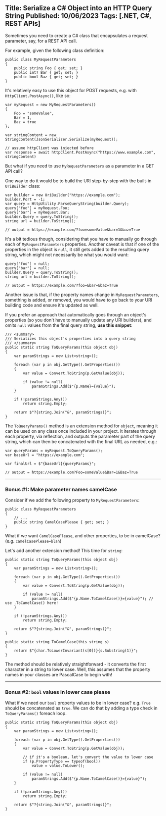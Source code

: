 Title: Serialize a C# Object into an HTTP Query String
Published: 10/06/2023
Tags: [.NET, C#, REST APIs]
---

Sometimes you need to create a C# class that encapsulates a request parameter, say, for a REST API call. 

For example, given the following class definition:

```
public class MyRequestParameters
{
    public string Foo { get; set; }
    public int? Bar { get; set; }
    public bool Baz { get; set; }
}
```

It's relatively easy to use this object for POST requests, e.g. with `HttpClient.PostAsync()`, like so:

```
var myRequest = new MyRequestParameters()
{
    Foo = "someValue",
    Bar = 1,
    Baz = true
};

var stringContent = new StringContent(JsonSerializer.Serialize(myRequest));

// assume httpClient was injected before
var response = await httpClient.PostAsync("https://www.example.com", stringContent)
```

But what if you need to use `MyRequestParameters` as a parameter in a GET API call?

One way to do it would be to build the URI step-by-step with the built-in `UriBuilder` class:
```
var builder = new UriBuilder("https://example.com");
builder.Port = -1;
var query = HttpUtility.ParseQueryString(builder.Query);
query["foo"] = myRequest.Foo;
query["bar"] = myRequest.Bar;
builder.Query = query.ToString();
string url = builder.ToString();

// output = https://example.com/?foo=someValue&bar=1&baz=True
```

It's a bit tedious though, considering that you have to manually go through each of `MyRequestParameters` properties. Another caveat is that if one of the properties in the object is `null`, it still gets added to the resulting query string, which might not necessarily be what you would want:

```
query["foo"] = null;
query["bar"] = null;
builder.Query = query.ToString();
string url = builder.ToString();

// output = https://example.com/?foo=&bar=&baz=True
```

Another issue is that, if the property names change in `MyRequestParameters`, something is added, or removed, you would have to go back to your URI building code and ensure it's updated as well.

If you prefer an approach that automatically goes through an object's properties (so you don't have to manually update any URI builders), and omits `null` values from the final query string, **use this snippet**:

```
/// <summary>
/// Serializes this object's properties into a query string
/// </summary>
public static string ToQueryParams(this object obj) 
{
    var paramStrings = new List<string>();
    
    foreach (var p in obj.GetType().GetProperties()) 
    {
        var value = Convert.ToString(p.GetValue(obj));
        
        if (value != null) 
            paramStrings.Add($"{p.Name}={value}");
    }
    
    if (!paramStrings.Any())
        return string.Empty;

    return $"?{string.Join("&", paramStrings)}";
}
```

The `ToQueryParams()` method is an extension method for `object`, meaning it can be used on any class once included in your project. It iterates through each property, via reflection, and outputs the parameter part of the query string, which can then be concatenated with the final URL as needed, e.g.:

```
var queryParams = myRequest.ToQueryParams();
var baseUrl = "https://example.com";

var finalUrl = $"{baseUrl}{queryParams}";

// output = https://example.com?Foo=someValue&Bar=1&Baz=True
```

---

### Bonus #1: Make parameter names camelCase

Consider if we add the following property to `MyRequestParameters`:

```
public class MyRequestParameters
{
    // ...
    public string CamelCasePlease { get; set; }
}
```

What if we want `CamelCasePlease`, and other properties, to be in camelCase? (e.g. `camelCasePlease=blah`)

Let's add another extension method! This time for `string`:

```
public static string ToQueryParams(this object obj) 
{
    var paramStrings = new List<string>();
    
    foreach (var p in obj.GetType().GetProperties()) 
    {
        var value = Convert.ToString(p.GetValue(obj));
        
        if (value != null) 
            paramStrings.Add($"{p.Name.ToCamelCase()}={value}"); // use .ToCamelCase() here!
    }
    
    if (!paramStrings.Any())
        return string.Empty;

    return $"?{string.Join("&", paramStrings)}";
}

public static string ToCamelCase(this string s) 
{
    return $"{char.ToLowerInvariant(s[0])}{s.Substring(1)}";
}
```

The method should be relatively straightforward - it converts the first character in a string to lower case. Well, this assumes that the property names in your classes are PascalCase to begin with!

---
### Bonus #2: `bool` values in lower case please

What if we need our `bool` property values to be in lower case? e.g. `True` should be concatenated as `true`. We can do that by adding a type check in `ToQueryParams()` foreach loop.

```
public static string ToQueryParams(this object obj) 
{
    var paramStrings = new List<string>();
    
    foreach (var p in obj.GetType().GetProperties()) 
    {
        var value = Convert.ToString(p.GetValue(obj));

        // if it's a boolean, let's convert the value to lower case
        if (p.PropertyType == typeof(bool))
            value = value.ToLower();
        
        if (value != null) 
            paramStrings.Add($"{p.Name.ToCamelCase()}={value}");
    }
    
    if (!paramStrings.Any())
        return string.Empty;

    return $"?{string.Join("&", paramStrings)}";
}
```
